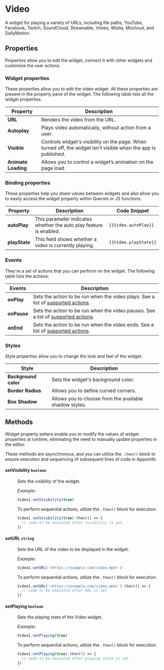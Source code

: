 # Video

A widget for playing a variety of URLs, including file paths, YouTube, Facebook, Twitch, SoundCloud, Streamable, Vimeo, Wistia, Mixcloud, and DailyMotion.


## Properties

Properties allow you to edit the widget, connect it with other widgets and customize the user actions.

### Widget properties

These properties allow you to edit the video widget. All these properties are present in the property pane of the widget. The following table lists all the widget properties.

| Property            | Description                                                                                                          |
| ------------------- | -------------------------------------------------------------------------------------------------------------------- |
| **URL**             | Renders the video from the URL.                                                                                      |
| **Autoplay**        | Plays video automatically, without action from a user.                                                               |
| **Visible**         | Controls widget's visibility on the page. When turned off, the widget isn't visible when the app is published. |
| **Animate Loading** | Allows you to control a widget’s animation on the page load.                                                         |

### Binding properties

These properties help you share values between widgets and also allow you to easily access the widget property within Queries or JS functions.

| Property      | Description                                                              | Code Snippet          |
| ------------- | ------------------------------------------------------------------------ | --------------------- |
| **autoPlay**  | This parameter indicates whether the auto play feature is enabled. | `{{Video.autoPlay}}`  |
| **playState** | This field shows whether a video is currently playing.            | `{{Video.playState}}` |

### Events

They're a set of actions that you can perform on the widget. The following table lists the actions:

| Events      | Description                                                                                                                |
| ----------- | -------------------------------------------------------------------------------------------------------------------------- |
| **onPlay**  | Sets the action to be run when the video plays. See a list of [supported actions](../appsmith-framework/widget-actions/).  |
| **onPause** | Sets the action to be run when the video pauses. See a list of [supported actions](../appsmith-framework/widget-actions/). |
| **onEnd**   | Sets the action to be run when the video ends. See a list of [supported actions](../appsmith-framework/widget-actions/).   |

### Styles

Style properties allow you to change the look and feel of the widget.

| Style                | Description                                            |
| -------------------- | ------------------------------------------------------ |
| **Background color** | Sets the widget's background color.                    |
| **Border Radius**    | Allows you to define curved corners.                   |
| **Box Shadow**       | Allows you to choose from the available shadow styles. |

## Methods

Widget property setters enable you to modify the values of widget properties at runtime, eliminating the need to manually update properties in the editor.

These methods are asynchronous, and you can utilize the `.then()` block to ensure execution and sequencing of subsequent lines of code in Appsmith.


#### setVisibility `boolean`

<dd>

Sets the visibility of the widget.

*Example*:

```js
Video1.setVisibility(true)
```

To perform sequential actions, utilize the `.then()` block for execution.

```js
Video1.setVisibility(true).then(() => {
  // code to be executed after visibility is set
})

```

</dd>


#### setURL `string`

<dd>

Sets the URL of the video to be displayed in the widget.

*Example*:

```js
Video1.setURL('<https://example.com/video.mp4>')
```

To perform sequential actions, utilize the `.then()` block for execution.

```js
Video1.setURL('<https://example.com/video.mp4>').then(() => {
  // code to be executed after URL is set
})
```

</dd>


#### setPlaying `boolean`

<dd>

Sets the playing state of the Video widget.

*Example*:
```js
Video1.setPlaying(true)
```

To perform sequential actions, utilize the `.then()` block for execution.

```js
Video1.setPlaying(true).then(() => {
  // code to be executed after playing state is set
})
```
</dd>
